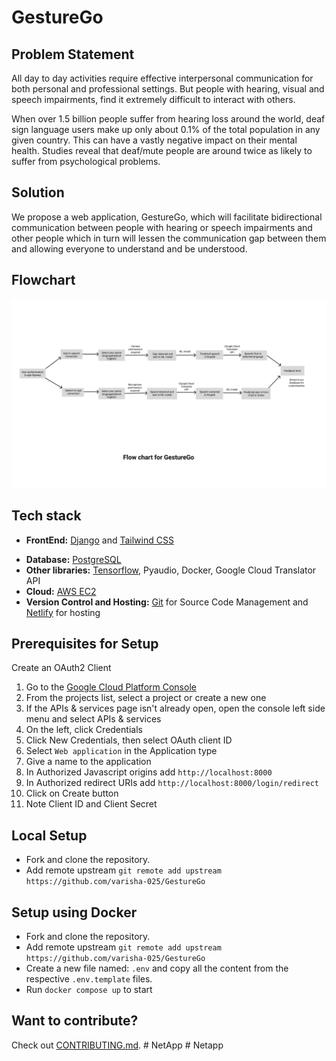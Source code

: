# GestureGo

<!-- ![LOGO](docs/images/logo.png) -->

## Problem Statement

All day to day activities require effective interpersonal communication
for both personal and professional settings. But people with hearing, visual
and speech impairments, find it extremely difficult to interact with others.

When over 1.5 billion people suffer from hearing loss around the world, deaf sign language users make up only about 0.1% of the total population in any given country. This can have a vastly negative impact on their mental health. Studies reveal that deaf/mute people are around twice as likely to suffer from psychological problems.

## Solution

We propose a web application, GestureGo, which will facilitate bidirectional communication between people with hearing or speech impairments and other people which in turn will lessen the communication gap between them and allowing everyone to understand and be understood.

## Flowchart

![Flowchart](docs/images/Flowchart.jpg)

## Tech stack

- **FrontEnd:** [Django](https://www.djangoproject.com/) and [Tailwind CSS](https://tailwindcss.com/)
<!-- - **API:** [Django Rest Framework](https://www.django-rest-framework.org/) for the API ([Python](https://www.python.org/)) -->
- **Database:** [PostgreSQL]()
- **Other libraries:** [Tensorflow](https://www.tensorflow.org/), Pyaudio, Docker, Google Cloud Translator API
- **Cloud:** [AWS EC2]()
- **Version Control and Hosting:** [Git](https://git-scm.com/) for Source Code Management and [Netlify](https://netlify.com) for hosting

## Prerequisites for Setup

Create an OAuth2 Client

1. Go to the [Google Cloud Platform Console](https://console.cloud.google.com/)
2. From the projects list, select a project or create a new one
3. If the APIs & services page isn't already open, open the console left side menu and select APIs & services
4. On the left, click Credentials
5. Click New Credentials, then select OAuth client ID
6. Select `Web application` in the Application type
7. Give a name to the application
8. In Authorized Javascript origins add `http://localhost:8000`
9. In Authorized redirect URIs add `http://localhost:8000/login/redirect`
10. Click on Create button
11. Note Client ID and Client Secret

## Local Setup

- Fork and clone the repository.
- Add remote upstream `git remote add upstream https://github.com/varisha-025/GestureGo`

## Setup using Docker

- Fork and clone the repository.
- Add remote upstream `git remote add upstream https://github.com/varisha-025/GestureGo`
- Create a new file named: `.env` and
  copy all the content from the respective `.env.template` files.
- Run `docker compose up` to start

## Want to contribute?

Check out [CONTRIBUTING.md](CONTRIBUTING.md).
#   N e t A p p 
 
 #   N e t a p p 
 
 